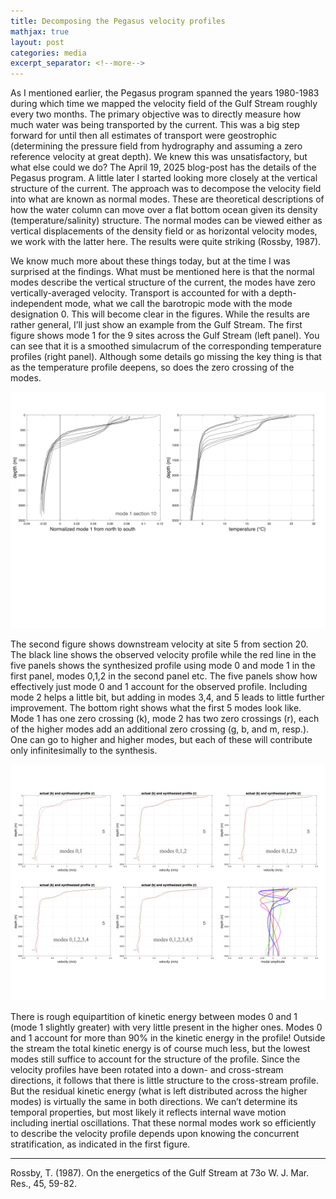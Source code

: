 ```yaml
---
title: Decomposing the Pegasus velocity profiles 
mathjax: true
layout: post
categories: media
excerpt_separator: <!--more-->
---
```


As I mentioned earlier, the Pegasus program spanned the years 1980-1983 during which time we mapped the velocity field of the Gulf Stream roughly every two months. The primary objective was to directly measure how much water was being transported by the current. This was a big step forward for until then all estimates of transport were geostrophic (determining the pressure field from hydrography and assuming a zero reference velocity at great depth). We knew this was unsatisfactory, but what else could we do? The April 19, 2025 blog-post has the details of the Pegasus program. A little later I started looking more closely at the vertical structure of the current. The approach was to decompose the velocity field into what are known as normal modes. These are theoretical descriptions of how the water column can move over a flat bottom ocean given its density (temperature/salinity) structure. The normal modes can be viewed either as vertical displacements of the density field or as horizontal velocity modes, we work with the latter here. The results were quite striking (Rossby, 1987). 
<!--more-->

We know much more about these things today, but at the time I was surprised at the findings. What must be mentioned here is that the normal modes describe the vertical structure of the current, the modes have zero vertically-averaged velocity. Transport is accounted for with a depth-independent mode, what we call the barotropic mode with the mode designation 0. This will become clear in the figures. While the results are rather general, I’ll just show an example from the Gulf Stream. The first figure shows mode 1 for the 9 sites across the Gulf Stream (left panel). You can see that it is a smoothed simulacrum of the corresponding temperature profiles (right panel). Although some details go missing the key thing is that as the temperature profile deepens, so does the zero crossing of the modes. 

![Section_10_mode_1_profiles.jpeg](/assets/Section_10_mode_1_profiles.jpeg)

The second figure shows downstream velocity at site 5 from section 20. The black line shows the observed velocity profile while the red line in the five panels shows the synthesized profile using mode 0 and mode 1 in the first panel, modes 0,1,2 in the second panel etc. The five panels show how effectively just mode 0 and 1 account for the observed profile. Including mode 2 helps a little bit, but adding in modes 3,4, and 5 leads to little further improvement. The bottom right shows what the first 5 modes look like. Mode 1 has one zero crossing (k), mode 2 has two zero crossings (r), each of the higher modes add an additional zero crossing (g, b, and m, resp.). One can go to higher and higher modes, but each of these will contribute only infinitesimally to the synthesis.

![adding_modes_1to5.jpeg](/assets/adding_modes_1to5.jpeg)

There is rough equipartition of kinetic energy between modes 0 and 1 (mode 1 slightly greater) with very little present in the higher ones. Modes 0 and 1 account for more than 90% in the kinetic energy in the profile! Outside the stream the total kinetic energy is of course much less, but the lowest modes still suffice to account for the structure of the profile. Since the velocity profiles have been rotated into a down- and cross-stream directions, it follows that there is little structure to the cross-stream profile. But the residual kinetic energy (what is left distributed across the higher modes) is virtually the same in both directions. We can’t determine its temporal properties, but most likely it reflects internal wave motion including inertial oscillations. That these normal modes work so efficiently to describe the velocity profile depends upon knowing the concurrent stratification, as indicated in the first figure.  

- - - - -
Rossby, T. (1987).  On the energetics of the Gulf Stream at 73o W.  J. Mar.  Res., 45, 59-82.


